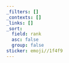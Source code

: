 ```yaml
---
_filters: []
_contexts: []
_links: []
_sort:
  field: rank
  asc: false
  group: false
sticker: emoji//1f4f9
---
```

